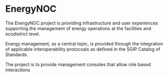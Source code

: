 EnergyNOC
=========

The EnergyNOC project is providing infrastructure and user experiences supporting the management of energy operations at the facilities and ecodistrict level.

Energy management, as a central topic, is provided through the integration of applicable interoperability protocoals as defined in the SGIP Catalog of Standards.

The project is to provide management consoles that allow role based interactions
